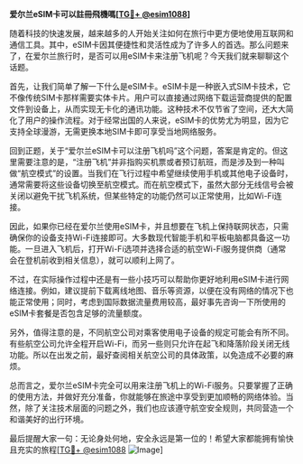 **爱尔兰eSIM卡可以註冊飛機嗎[[TG💪+ @esim1088](https://t.me/s/esim1088)]**

随着科技的快速发展，越来越多的人开始关注如何在旅行中更方便地使用互联网和通信工具。其中，eSIM卡因其便捷性和灵活性成为了许多人的首选。那么问题来了，在爱尔兰旅行时，是否可以用eSIM卡来注册飞机呢？今天我们就来聊聊这个话题。

首先，让我们简单了解一下什么是eSIM卡。eSIM卡是一种嵌入式SIM卡技术，它不像传统SIM卡那样需要实体卡片。用户可以直接通过网络下载运营商提供的配置文件到设备上，从而实现无卡化的通讯功能。这种技术不仅节省了空间，还大大简化了用户的操作流程。对于经常出国的人来说，eSIM卡的优势尤为明显，因为它支持全球漫游，无需更换本地SIM卡即可享受当地网络服务。

回到正题，关于“爱尔兰eSIM卡可以注册飞机吗”这个问题，答案是肯定的。但这里需要注意的是，“注册飞机”并非指购买机票或者预订航班，而是涉及到一种叫做“航空模式”的设置。当我们在飞行过程中希望继续使用手机或其他电子设备时，通常需要将这些设备切换至航空模式。而在航空模式下，虽然大部分无线信号会被关闭以避免干扰飞机系统，但某些特定的功能仍然可以正常使用，比如Wi-Fi连接。

因此，如果你已经在爱尔兰使用eSIM卡，并且想要在飞机上保持联网状态，只需确保你的设备支持Wi-Fi连接即可。大多数现代智能手机和平板电脑都具备这一功能。一旦进入飞机后，打开Wi-Fi选项并选择合适的航空Wi-Fi服务提供商（通常会在登机前收到相关信息），就可以顺利上网了。

不过，在实际操作过程中还是有一些小技巧可以帮助你更好地利用eSIM卡进行网络连接。例如，建议提前下载离线地图、音乐等资源，以便在没有网络的情况下也能正常使用；同时，考虑到国际数据流量费用较高，最好事先咨询一下所使用的eSIM卡套餐是否包含足够的流量额度。

另外，值得注意的是，不同航空公司对乘客使用电子设备的规定可能会有所不同。有些航空公司允许全程开启Wi-Fi，而另一些则只允许在起飞和降落阶段关闭无线功能。所以在出发之前，最好查阅相关航空公司的具体政策，以免造成不必要的麻烦。

总而言之，爱尔兰eSIM卡完全可以用来注册飞机上的Wi-Fi服务。只要掌握了正确的使用方法，并做好充分准备，你就能够在旅途中享受到更加顺畅的网络体验。当然，除了关注技术层面的问题之外，我们也应该遵守航空安全规则，共同营造一个和谐美好的出行环境。

最后提醒大家一句：无论身处何地，安全永远是第一位的！希望大家都能拥有愉快且充实的旅程[[TG💪+ @esim1088](https://t.me/s/esim1088) ![Image](https://i.postimg.cc/4NQfJmqS/Snipaste-2025-05-13-00-14-12.png)]